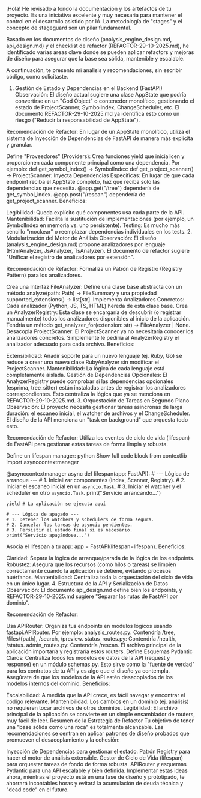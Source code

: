 ¡Hola! He revisado a fondo la documentación y los artefactos de tu proyecto. Es una iniciativa excelente y muy necesaria para mantener el control en el desarrollo asistido por IA. La metodología de "stages" y el concepto de stageguard son un pilar fundamental.

Basado en los documentos de diseño (analysis_engine_design.md, api_design.md) y el checklist de refactor (REFACTOR-29-10-2025.md), he identificado varias áreas clave donde se pueden aplicar refactors y mejoras de diseño para asegurar que la base sea sólida, mantenible y escalable.

A continuación, te presento mi análisis y recomendaciones, sin escribir código, como solicitaste.

1. Gestión de Estado y Dependencias en el Backend (FastAPI)
Observación: El diseño actual sugiere una clase AppState que podría convertirse en un "God Object" o contenedor monolítico, gestionando el estado de ProjectScanner, SymbolIndex, ChangeScheduler, etc. El documento REFACTOR-29-10-2025.md ya identifica esto como un riesgo ("Reducir la responsabilidad de AppState").

Recomendación de Refactor: En lugar de un AppState monolítico, utiliza el sistema de Inyección de Dependencias de FastAPI de manera más explícita y granular.

Define "Proveedores" (Providers): Crea funciones yield que inicialicen y proporcionen cada componente principal como una dependencia. Por ejemplo:
def get_symbol_index() -> SymbolIndex:
def get_project_scanner() -> ProjectScanner:
Inyecta Dependencias Específicas: En lugar de que cada endpoint reciba el AppState completo, haz que reciba solo las dependencias que necesita.
@app.get("/tree") dependería de get_symbol_index.
@app.post("/rescan") dependería de get_project_scanner.
Beneficios:

Legibilidad: Queda explícito qué componentes usa cada parte de la API.
Mantenibilidad: Facilita la sustitución de implementaciones (por ejemplo, un SymbolIndex en memoria vs. uno persistente).
Testing: Es mucho más sencillo "mockear" o reemplazar dependencias individuales en los tests.
2. Modularización del Motor de Análisis
Observación: El diseño (analysis_engine_design.md) propone analizadores por lenguaje (HtmlAnalyzer, JsAnalyzer, TsAnalyzer). El documento de refactor sugiere "Unificar el registro de analizadores por extensión".

Recomendación de Refactor: Formaliza un Patrón de Registro (Registry Pattern) para los analizadores.

Crea una Interfaz FileAnalyzer: Define una clase base abstracta con un método analyze(path: Path) -> FileSummary y una propiedad supported_extensions() -> list[str].
Implementa Analizadores Concretos: Cada analizador (Python, JS, TS, HTML) hereda de esta clase base.
Crea un AnalyzerRegistry: Esta clase se encargaría de descubrir (o registrar manualmente) todos los analizadores disponibles al inicio de la aplicación. Tendría un método get_analyzer_for(extension: str) -> FileAnalyzer | None.
Desacopla ProjectScanner: El ProjectScanner ya no necesitaría conocer los analizadores concretos. Simplemente le pediría al AnalyzerRegistry el analizador adecuado para cada archivo.
Beneficios:

Extensibilidad: Añadir soporte para un nuevo lenguaje (ej. Ruby, Go) se reduce a crear una nueva clase RubyAnalyzer sin modificar el ProjectScanner.
Mantenibilidad: La lógica de cada lenguaje está completamente aislada.
Gestión de Dependencias Opcionales: El AnalyzerRegistry puede comprobar si las dependencias opcionales (esprima, tree_sitter) están instaladas antes de registrar los analizadores correspondientes. Esto centraliza la lógica que ya se menciona en REFACTOR-29-10-2025.md.
3. Orquestación de Tareas en Segundo Plano
Observación: El proyecto necesita gestionar tareas asíncronas de larga duración: el escaneo inicial, el watcher de archivos y el ChangeScheduler. El diseño de la API menciona un "task en background" que orquesta todo esto.

Recomendación de Refactor: Utiliza los eventos de ciclo de vida (lifespan) de FastAPI para gestionar estas tareas de forma limpia y robusta.

Define un lifespan manager:
python
 Show full code block 
from contextlib import asynccontextmanager

@asynccontextmanager
async def lifespan(app: FastAPI):
    # --- Lógica de arranque ---
    # 1. Inicializar componentes (Index, Scanner, Registry).
    # 2. Iniciar el escaneo inicial en un `asyncio.Task`.
    # 3. Iniciar el watcher y el scheduler en otro `asyncio.Task`.
    print("Servicio arrancando...")

    yield # La aplicación se ejecuta aquí

    # --- Lógica de apagado ---
    # 1. Detener los watchers y schedulers de forma segura.
    # 2. Cancelar las tareas de asyncio pendientes.
    # 3. Persistir el estado final si es necesario.
    print("Servicio apagándose...")
Asocia el lifespan a tu app: app = FastAPI(lifespan=lifespan).
Beneficios:

Claridad: Separa la lógica de arranque/parada de la lógica de los endpoints.
Robustez: Asegura que los recursos (como hilos o tareas) se limpien correctamente cuando la aplicación se detiene, evitando procesos huérfanos.
Mantenibilidad: Centraliza toda la orquestación del ciclo de vida en un único lugar.
4. Estructura de la API y Serialización de Datos
Observación: El documento api_design.md define bien los endpoints, y REFACTOR-29-10-2025.md sugiere "Separar las rutas de FastAPI por dominio".

Recomendación de Refactor:

Usa APIRouter: Organiza tus endpoints en módulos lógicos usando fastapi.APIRouter. Por ejemplo:
analysis_routes.py: Contendría /tree, /files/{path}, /search, /preview.
status_routes.py: Contendría /health, /status.
admin_routes.py: Contendría /rescan. El archivo principal de la aplicación importaría y registraría estos routers.
Define Esquemas Pydantic Claros: Centraliza todos los modelos de datos de la API (request y response) en un módulo schemas.py. Esto sirve como la "fuente de verdad" para los contratos de tu API y es algo que el diseño ya contempla. Asegúrate de que los modelos de la API estén desacoplados de los modelos internos del dominio.
Beneficios:

Escalabilidad: A medida que la API crece, es fácil navegar y encontrar el código relevante.
Mantenibilidad: Los cambios en un dominio (ej. análisis) no requieren tocar archivos de otros dominios.
Legibilidad: El archivo principal de la aplicación se convierte en un simple ensamblador de routers, muy fácil de leer.
Resumen de la Estrategia de Refactor
Tu objetivo de tener una "base sólida como una roca" es totalmente alcanzable. Las recomendaciones se centran en aplicar patrones de diseño probados que promueven el desacoplamiento y la cohesión:

Inyección de Dependencias para gestionar el estado.
Patrón Registry para hacer el motor de análisis extensible.
Gestor de Ciclo de Vida (lifespan) para orquestar tareas de fondo de forma robusta.
APIRouter y esquemas Pydantic para una API escalable y bien definida.
Implementar estas ideas ahora, mientras el proyecto está en una fase de diseño y prototipado, te ahorrará incontables horas y evitará la acumulación de deuda técnica y "dead code" en el futuro.